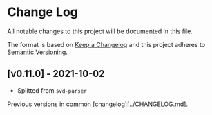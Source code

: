 # Change Log

All notable changes to this project will be documented in this file.

The format is based on [Keep a Changelog](http://keepachangelog.com/)
and this project adheres to [Semantic Versioning](http://semver.org/).

## [v0.11.0] - 2021-10-02
- Splitted from `svd-parser`

Previous versions in common [changelog][../CHANGELOG.md].

